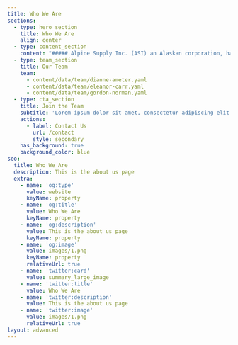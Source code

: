 ```yaml
---
title: Who We Are
sections:
  - type: hero_section
    title: Who We Are
    align: center
  - type: content_section
    content: "##### Alpine Supply Inc. (ASI) an Alaskan corporation, has become a valued resource and partner for businesses and governments worldwide. We offer competitive pricing, National Stock Number (NSN) ordering, as well as a bulk ordering API for our large customers.\n\n##### Our products ship direct from the manufacturer, so you know they are the correct part at the best price.\n\n##### By striving to grow organically and partnering with new manufacturers, we have created a system of continuous natural growth. We only partner with manufacturers and brands we trust and can rely on for quality and delivery.\n\n##### We value our customers and work hard to ensure their complete satisfaction.\_***Before, during, and after every sale***, we will be there to answer any questions and to provide the best experience possible.\n"
  - type: team_section
    title: Our Team
    team:
      - content/data/team/dianne-ameter.yaml
      - content/data/team/eleanor-carr.yaml
      - content/data/team/gordon-norman.yaml
  - type: cta_section
    title: Join the Team
    subtitle: 'Lorem ipsum dolor sit amet, consectetur adipiscing elit.'
    actions:
      - label: Contact Us
        url: /contact
        style: secondary
    has_background: true
    background_color: blue
seo:
  title: Who We Are
  description: This is the about us page
  extra:
    - name: 'og:type'
      value: website
      keyName: property
    - name: 'og:title'
      value: Who We Are
      keyName: property
    - name: 'og:description'
      value: This is the about us page
      keyName: property
    - name: 'og:image'
      value: images/1.png
      keyName: property
      relativeUrl: true
    - name: 'twitter:card'
      value: summary_large_image
    - name: 'twitter:title'
      value: Who We Are
    - name: 'twitter:description'
      value: This is the about us page
    - name: 'twitter:image'
      value: images/1.png
      relativeUrl: true
layout: advanced
---
```

